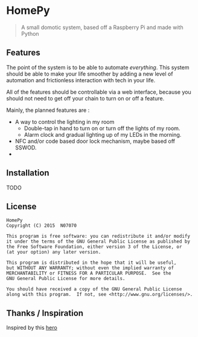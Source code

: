 # HomePy

> A small domotic system, based off a Raspberry Pi and made with Python

## Features

The point of the system is to be able to automate _everything_. This system should be able to make your life smoother by adding a new level of automation and frictionless interaction with tech in your life.

All of the features should be controllable via a web interface, because you should not need to get off your chain to turn on or off a feature.

Mainly, the planned features are :

* A way to control the lighting in my room
    * Double-tap in hand to turn on or turn off the lights of my room.
    * Alarm clock and gradual lighting up of my LEDs in the morning.
* NFC and/or code based door lock mechanism, maybe based off SSWOD.
*

## Installation

TODO

## License

    HomePy
    Copyright (C) 2015  N07070

    This program is free software: you can redistribute it and/or modify
    it under the terms of the GNU General Public License as published by
    the Free Software Foundation, either version 3 of the License, or
    (at your option) any later version.

    This program is distributed in the hope that it will be useful,
    but WITHOUT ANY WARRANTY; without even the implied warranty of
    MERCHANTABILITY or FITNESS FOR A PARTICULAR PURPOSE.  See the
    GNU General Public License for more details.

    You should have received a copy of the GNU General Public License
    along with this program.  If not, see <http://www.gnu.org/licenses/>.


## Thanks / Inspiration

Inspired by this [hero](https://www.jitbit.com/alexblog/249-now-thats-what-i-call-a-hacker/)

